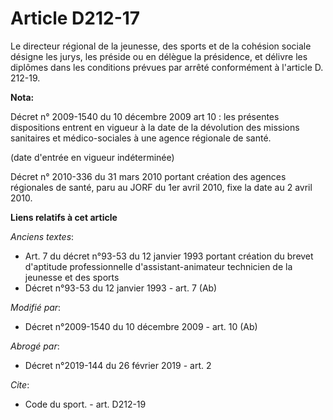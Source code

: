 # Article D212-17

Le            directeur régional de la jeunesse, des sports et de la cohésion sociale  désigne les jurys, les préside ou en
délègue la présidence, et délivre les diplômes dans les conditions prévues par arrêté conformément à l'article D. 212-19.

**Nota:**

Décret n° 2009-1540 du 10 décembre 2009 art 10 : les présentes dispositions entrent en vigueur à la date de la dévolution des
missions sanitaires et médico-sociales à une agence régionale de santé. 

(date d'entrée en vigueur indéterminée)

Décret n° 2010-336 du 31 mars 2010 portant création des agences régionales de santé, paru au JORF du 1er avril 2010, fixe la
date au 2 avril 2010.

**Liens relatifs à cet article**

_Anciens textes_:

  - Art. 7 du décret n°93-53 du 12 janvier 1993 portant création du brevet d'aptitude professionnelle d'assistant-animateur technicien de la jeunesse et des sports
  - Décret n°93-53 du 12 janvier 1993 - art. 7 (Ab)

_Modifié par_:

  - Décret n°2009-1540 du 10 décembre 2009 - art. 10 (Ab)

_Abrogé par_:

  - Décret n°2019-144 du 26 février 2019 - art. 2

_Cite_:

  - Code du sport. - art. D212-19
